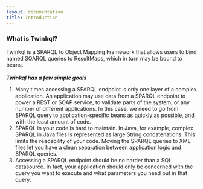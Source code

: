```yaml
---
layout: documentation
title: Introduction
---
```


### What is Twinkql?
Twinkql is a SPARQL to Object Mapping Framework that allows users to bind named SQARQL queries to ResultMaps, which in turn may be bound to beans.
<br/>
<br/>
_**Twinkql has a few simple goals**_
<br/>
1. Many times accessing a SPARQL endpoint is only one layer of a complex application. An application may use data from a SPARQL endpoint to power a REST or SOAP service, to validate parts of the system, or any number of different applications. In this case, we need to go from SPARQL query to application-specific beans as quickly as possible, and with the least amount of code.
2. SPARQL in your code is hard to maintain. In Java, for example, complex SPARQL in Java files is represented as large String concatenations. This limits the readability of your code. Moving the SPARQL queries to XML files let you have a clean separation between application logic and SPARQL queries.
3. Accessing a SPARQL endpoint should be no harder than a SQL datasource. In fact, your application should only be concerned with the query you want to execute and what parameters you need put in that query.
